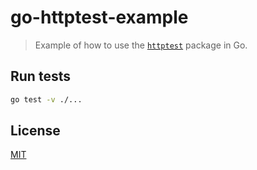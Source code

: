 # go-httptest-example

> Example of how to use the [`httptest`](https://golang.org/pkg/net/http/httptest/) package in Go.

## Run tests

```bash
go test -v ./...
```

## License

[MIT](LICENSE)
